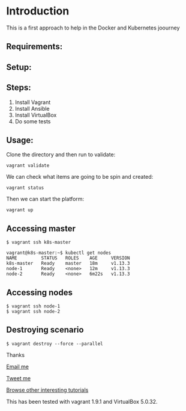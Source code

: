 # Introduction

This is a first approach to help in the Docker and Kubernetes joourney 

##  Requirements:

## Setup:

## Steps:



1. Install Vagrant
2. Install Ansible
3. Install VirtualBox
4. Do some tests



## Usage:

Clone the directory and then run to validate:

```
vagrant validate
```
We can check what items are going to be spin and created:
```
vagrant status
```
Then we can start the platform:
```
vagrant up
```


## Accessing master
```
$ vagrant ssh k8s-master

vagrant@k8s-master:~$ kubectl get nodes
NAME         STATUS   ROLES    AGE     VERSION
k8s-master   Ready    master   18m     v1.13.3
node-1       Ready    <none>   12m     v1.13.3
node-2       Ready    <none>   6m22s   v1.13.3
```
## Accessing nodes
```
$ vagrant ssh node-1
$ vagrant ssh node-2
```

## Destroying scenario
```
$ vagrant destroy --force --parallel
```


Thanks

[Email me](perezpardojc@gmail.com)

[Tweet me](https://twitter.com/perezpardojc)

[Browse other interesting tutorials](https://github.com/yoplait)



This has been tested with vagrant 1.9.1 and VirtualBox 5.0.32. 

